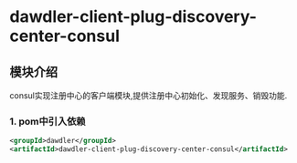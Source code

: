# dawdler-client-plug-discovery-center-consul

## 模块介绍

consul实现注册中心的客户端模块,提供注册中心初始化、发现服务、销毁功能.

### 1. pom中引入依赖

```xml
<groupId>dawdler</groupId>
<artifactId>dawdler-client-plug-discovery-center-consul</artifactId>
```

